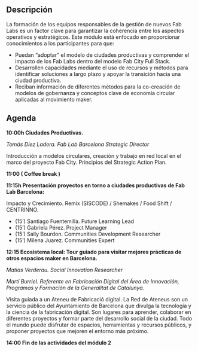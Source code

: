 
## Descripción
La formación de los equipos responsables de la gestión de nuevos Fab Labs es un factor clave para garantizar la coherencia entre los aspectos operativos y estratégicos. Este módulo está enfocado en proporcionar conocimientos a los participantes para que:
- Puedan “adoptar” el modelo de ciudades productivas y comprender el impacto de los Fab Labs dentro del modelo Fab City Full Stack.
- Desarrollen capacidades mediante el uso de recursos y métodos para identificar soluciones a largo plazo y apoyar la transición hacia una ciudad productiva.
- Reciban información de diferentes métodos para la co-creación de modelos de gobernanza y conceptos clave de economía circular aplicadas al movimiento maker.

## Agenda

**10:00h 	Ciudades Productivas.**

*Tomás Diez Ladera. Fab Lab Barcelona Strategic Director*

Introducción a modelos circulares, creación y trabajo en red local en el marco del proyecto Fab City. Principios del Strategic Action Plan.

**11:00 	( Coffee break )**

**11:15h 	Presentación proyectos en torno a ciudades productivas de Fab Lab Barcelona:**

Impacto y Crecimiento. Remix (SISCODE) / Shemakes / Food Shift / CENTRINNO.

- (15’) Santiago Fuentemilla. Future Learning Lead
- (15’) Gabriela Pérez. Project Manager
- (15’) Sally Bourdon. Communities Development Researcher
- (15’) Milena Juarez. Communities Expert

**12:15 	Ecosistema local: Tour guiado para visitar mejores prácticas de otros espacios maker en Barcelona.**

*Matias Verderau. Social Innovation Researcher*

*Martí Burriel. Referente en Fabricación Digital del  Área de Innovación, Programas y Formación de la Generalitat de Catalunya.*

Visita guiada a un Ateneu de Fabricació digital. La Red de Ateneus son un servicio público del Ayuntamiento de Barcelona que divulga la tecnología y la ciencia de la fabricación digital. Son lugares para aprender, colaborar en diferentes proyectos y formar parte del desarrollo social de la ciudad. Todo el mundo puede disfrutar de espacios, herramientas y recursos públicos, y proponer proyectos que mejoren el entorno más próximo.

**14:00 	Fin de las actividades del  módulo 2**
